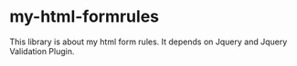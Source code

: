 # my-html-formrules
This library is about my html form rules. It depends on Jquery and Jquery Validation Plugin. 

